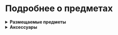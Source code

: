 # Подробнее о предметах

<details>
<summary><strong>Размещаемые предметы</strong></summary>

<pre>
1. Костёр (Dark Souls)
   Описание: Щелкните правой кнопкой мыши рядом с костром, чтобы открыть окно повышения уровня игрока.
   Рецепт 1:
       Костёр (стандартный) × 1
       Железный меч × 1
   Рецепт 2:
       Костёр (стандартный) × 1
       Свинцовый меч × 1
   Рабочее место: не требуется
</pre>

</details>

<details>
<summary><strong>Аксессуары</strong></summary>

<pre>
1. Кольцо Клоранти
   Описание: Увеличивает скорость восстановление выносливости на 25%
             Снижает задержку перед восстановление выносливости на 15%
             На этом древнем кольце, происхождение которого неизвестно, выгравирован большой зеленый цветок
   Получение с: Гигантская черепаха (10%)
</pre>

</details>
